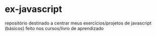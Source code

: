 # ex-javascript
repositório destinado a centrar meus exercícios/projetos de javascript (básicos) feito nos cursos/livro de aprendizado
